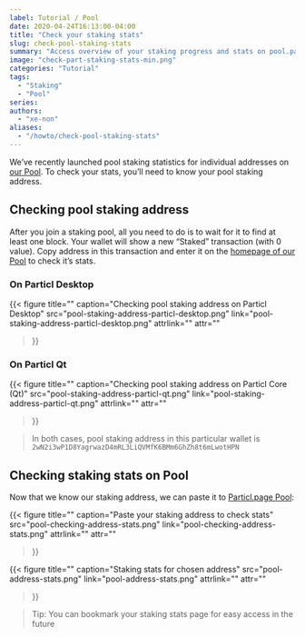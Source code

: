 ```yaml
---
label: Tutorial / Pool
date: 2020-04-24T16:13:00-04:00
title: "Check your staking stats"
slug: check-pool-staking-stats
summary: "Access overview of your staking progress and stats on pool.particl.page"
image: "check-part-staking-stats-min.png"
categories: "Tutorial"
tags:
  - "Staking"
  - "Pool"
series:
authors:
  - "xe-non"
aliases:
  - "/howto/check-pool-staking-stats"
---
```


We’ve recently launched pool staking statistics for individual addresses on [our Pool](https://pool.particl.page). To check your stats, you’ll need to know your pool staking address.


## Checking pool staking address

After you join a staking pool, all you need to do is to wait for it to find at least one block. Your wallet will show a new “Staked” transaction (with 0 value). Copy address in this transaction and enter it on the [homepage of our Pool](https://pool.particl.page) to check it’s stats.


### On Particl Desktop

{{< figure
  title=""
  caption="Checking pool staking address on Particl Desktop"
  src="pool-staking-address-particl-desktop.png"
  link="pool-staking-address-particl-desktop.png"
  attrlink=""
  attr=""
>}}

### On Particl Qt

{{< figure
  title=""
  caption="Checking pool staking address on Particl Core (Qt)"
  src="pool-staking-address-particl-qt.png"
  link="pool-staking-address-particl-qt.png"
  attrlink=""
  attr=""
>}}

> In both cases, pool staking address in this particular wallet is `2wN2i3wP1D8YagrwazD4mRL3LiQVMfK6BMm6GhZh8t6mLwotHPN`


## Checking staking stats on Pool

Now that we know our staking address, we can paste it to [Particl.page Pool](https://pool.particl.page):

{{< figure
  title=""
  caption="Paste your staking address to check stats"
  src="pool-checking-address-stats.png"
  link="pool-checking-address-stats.png"
  attrlink=""
  attr=""
>}}

{{< figure
  title=""
  caption="Staking stats for chosen address"
  src="pool-address-stats.png"
  link="pool-address-stats.png"
  attrlink=""
  attr=""
>}}

> Tip: You can bookmark your staking stats page for easy access in the future
